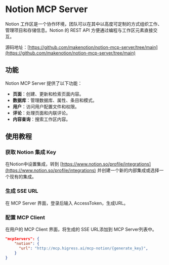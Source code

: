 # Notion MCP Server

Notion 工作区是一个协作环境，团队可以在其中以高度可定制的方式组织工作、管理项目和存储信息。Notion 的 REST API 方便通过编程与工作区元素直接交互。

源码地址：[https://github.com/makenotion/notion-mcp-server/tree/main](https://github.com/makenotion/notion-mcp-server/tree/main)

## 功能

Notion MCP Server 提供了以下功能：

- **页面**：创建、更新和检索页面内容。
- **数据库**：管理数据库、属性、条目和模式。
- **用户**：访问用户配置文件和权限。
- **评论**：处理页面和内联评论。
- **内容查询**：搜索工作区内容。

## 使用教程

### 获取 Notion 集成 Key

在Notion中设置集成，转到 [https://www.notion.so/profile/integrations](https://www.notion.so/profile/integrations) 并创建一个新的内部集成或选择一个现有的集成。

   
### 生成 SSE URL

在 MCP Server 界面，登录后输入 AccessToken，生成URL。

### 配置 MCP Client

在用户的 MCP Client 界面，将生成的 SSE URL添加到 MCP Server列表中。

```json
"mcpServers": {
    "notion": {
      "url": "http://mcp.higress.ai/mcp-notion/{generate_key}",
    }
}
```
